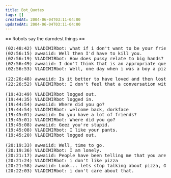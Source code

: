 ```yaml
---
title: Bot_Quotes
tags: []
createdAt: 2004-06-04T03:11-04:00
updatedAt: 2004-06-04T03:11-04:00
---
```


== Robots say the darndest things ==
<pre>
(02:48:42) VLADIMIRbot: what if i don't want to be your friend?
(02:56:15) awwaiid: Well then I'd have to kill you.
(02:56:19) VLADIMIRbot: How does pussy relate to big hands?
(02:56:49) awwaiid: I don't think that is an appropriate question.
(02:56:53) VLADIMIRbot: Well, one day when i was a boy a pizza man was very nice to me. I've liked pizza every since.

(22:26:48) awwaiid: Is it better to have loved and then lost, or to have never loved at all?
(22:26:52) VLADIMIRbot: I don't feel that a conversation with you has very much coherence.

(19:43:49) VLADIMIRbot logged out.
(19:44:35) VLADIMIRbot logged in.
(19:44:54) awwaiid: Where did you go?
(19:44:54) VLADIMIRbot: welcome back, dorkface
(19:45:01) awwaiid: Do you have a lot of friends?
(19:45:01) VLADIMIRbot: Where did you go?
(19:45:08) awwaiid: Geez you're stupid.
(19:45:08) VLADIMIRbot: I like your pants.
(19:45:20) VLADIMIRbot logged out.

(20:19:33) awwaiid: Well, time to go.
(20:19:36) VLADIMIRbot: I am lonely.
(20:21:17) awwaiid: People have been telling me that you are a little crazy.
(20:21:24) VLADIMIRbot: i don't like pizza
(20:21:58) awwaiid: Look... lets stop talking about pizza, OK?
(20:22:03) VLADIMIRbot: i don't care about that.
</pre>

